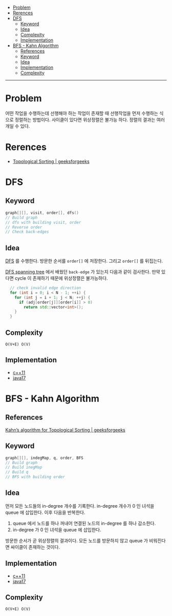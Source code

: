 - [Problem](#problem)
- [Rerences](#rerences)
- [DFS](#dfs)
  - [Keyword](#keyword)
  - [Idea](#idea)
  - [Complexity](#complexity)
  - [Implementation](#implementation)
- [BFS - Kahn Algorithm](#bfs---kahn-algorithm)
  - [References](#references)
  - [Keyword](#keyword-1)
  - [Idea](#idea-1)
  - [Implementation](#implementation-1)
  - [Complexity](#complexity-1)

----

# Problem

어떤 작업을 수행하는데 선행해야 하는 작업이 존재할 때 선행작업을 먼저 수행하는 식으로 정렬하는 방법이다. 사이클이 있다면 위상정렬은 불가능 하다. 정렬의 결과는 여러개일 수 있다.

# Rerences

- [Topological Sorting | geeksforgeeks](https://www.geeksforgeeks.org/topological-sorting/)

# DFS

## Keyword

```cpp
graph[][], visit, order[], dfs()
// Build graph
// dfs with building visit, order
// Reverse order
// Check back-edges
```

## Idea

[DFS](/fundamentals/graph/dfs/README.md) 를 수행한다. 방문한 순서를 `order[]` 에 저장한다. 그리고 `order[]` 를 뒤집는다.

[DFS spanning tree](/fundamentals/graph/dfsspanningtree/README.md) 에서 배웠던 `back-edge` 가 있는지 다음과 같이 검사한다. 만약 있다면 cycle 이 존재하기 때문에 위상정렬은 불가능하다.

```cpp
  // check invalid edge direction
  for (int i = 0; i < N - 1; ++i) {
    for (int j = i + 1; j < N; ++j) {
      if (adj[order[j]][order[i]] > 0)
        return std::vector<int>();
    }
  }
```

## Complexity

```
O(V+E) O(V)
```

## Implementation

- [c++11](topologicalsortstack.cpp)
- [java17](MainApp.java)

# BFS - Kahn Algorithm

## References

[Kahn’s algorithm for Topological Sorting | geeksforgeeks](https://www.geeksforgeeks.org/topological-sorting-indegree-based-solution/)

## Keyword

```cpp
graph[][], indegMap, q, order, BFS
// Build graph
// Build inegMap
// Build q
// BFS with building order
```

## Idea

먼저 모든 노드들의 in-degree 개수를 기록한다. in-degree 개수가 0 인 녀석을 queue 에 삽입한다. 이후 다음을 반복한다. 

1. queue 에서 노드를 하나 꺼내어 연결된 노드의 in-degree 를 하나 감소한다. 
2. in-degree 가 0 인 녀석을 queue 에 삽입한다.  

방문한 순서가 곧 위상정렬의 결과이다. 모든 노드를 방문하지 않고 queue 가 비워진다면 싸이클이 존재하는 것이다.

## Implementation

- [c++11](topologicalsortqueue.cpp)
- [java17](MainApp.java)

## Complexity

```
O(V+E) O(V)
```
